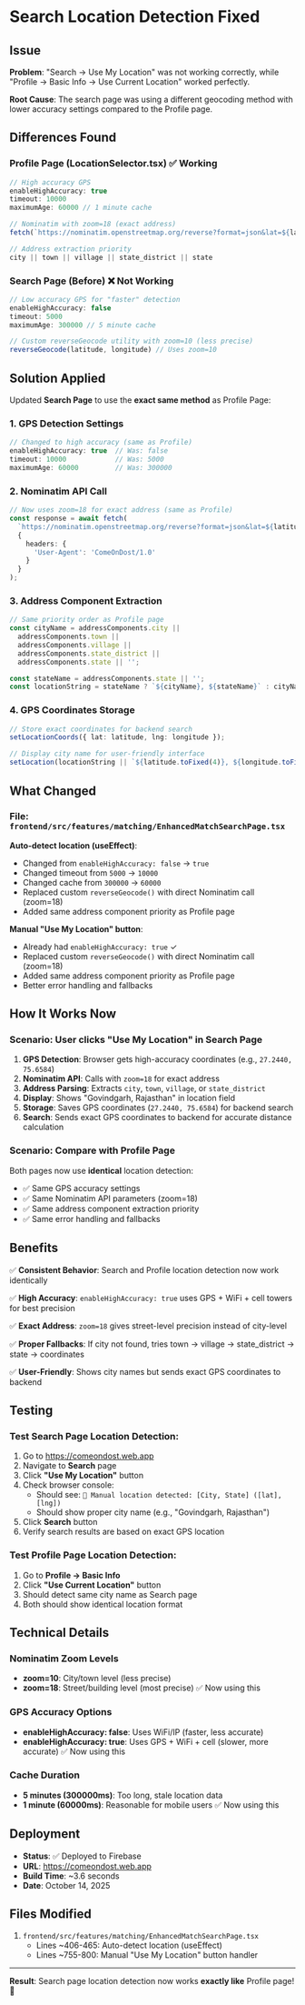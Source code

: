 # Search Location Detection Fixed

## Issue
**Problem**: "Search -> Use My Location" was not working correctly, while "Profile -> Basic Info -> Use Current Location" worked perfectly.

**Root Cause**: The search page was using a different geocoding method with lower accuracy settings compared to the Profile page.

## Differences Found

### Profile Page (LocationSelector.tsx) ✅ Working
```typescript
// High accuracy GPS
enableHighAccuracy: true
timeout: 10000
maximumAge: 60000 // 1 minute cache

// Nominatim with zoom=18 (exact address)
fetch(`https://nominatim.openstreetmap.org/reverse?format=json&lat=${lat}&lon=${lng}&zoom=18&addressdetails=1`)

// Address extraction priority
city || town || village || state_district || state
```

### Search Page (Before) ❌ Not Working
```typescript
// Low accuracy GPS for "faster" detection
enableHighAccuracy: false
timeout: 5000
maximumAge: 300000 // 5 minute cache

// Custom reverseGeocode utility with zoom=10 (less precise)
reverseGeocode(latitude, longitude) // Uses zoom=10
```

## Solution Applied

Updated **Search Page** to use the **exact same method** as Profile Page:

### 1. GPS Detection Settings
```typescript
// Changed to high accuracy (same as Profile)
enableHighAccuracy: true  // Was: false
timeout: 10000            // Was: 5000
maximumAge: 60000         // Was: 300000
```

### 2. Nominatim API Call
```typescript
// Now uses zoom=18 for exact address (same as Profile)
const response = await fetch(
  `https://nominatim.openstreetmap.org/reverse?format=json&lat=${latitude}&lon=${longitude}&zoom=18&addressdetails=1`,
  {
    headers: {
      'User-Agent': 'ComeOnDost/1.0'
    }
  }
);
```

### 3. Address Component Extraction
```typescript
// Same priority order as Profile page
const cityName = addressComponents.city || 
  addressComponents.town || 
  addressComponents.village || 
  addressComponents.state_district || 
  addressComponents.state || '';

const stateName = addressComponents.state || '';
const locationString = stateName ? `${cityName}, ${stateName}` : cityName;
```

### 4. GPS Coordinates Storage
```typescript
// Store exact coordinates for backend search
setLocationCoords({ lat: latitude, lng: longitude });

// Display city name for user-friendly interface
setLocation(locationString || `${latitude.toFixed(4)}, ${longitude.toFixed(4)}`);
```

## What Changed

### File: `frontend/src/features/matching/EnhancedMatchSearchPage.tsx`

**Auto-detect location (useEffect)**:
- Changed from `enableHighAccuracy: false` → `true`
- Changed timeout from `5000` → `10000`
- Changed cache from `300000` → `60000`
- Replaced custom `reverseGeocode()` with direct Nominatim call (zoom=18)
- Added same address component priority as Profile page

**Manual "Use My Location" button**:
- Already had `enableHighAccuracy: true` ✓
- Replaced custom `reverseGeocode()` with direct Nominatim call (zoom=18)
- Added same address component priority as Profile page
- Better error handling and fallbacks

## How It Works Now

### Scenario: User clicks "Use My Location" in Search Page

1. **GPS Detection**: Browser gets high-accuracy coordinates (e.g., `27.2440, 75.6584`)
2. **Nominatim API**: Calls with `zoom=18` for exact address
3. **Address Parsing**: Extracts `city`, `town`, `village`, or `state_district`
4. **Display**: Shows "Govindgarh, Rajasthan" in location field
5. **Storage**: Saves GPS coordinates (`27.2440, 75.6584`) for backend search
6. **Search**: Sends exact GPS coordinates to backend for accurate distance calculation

### Scenario: Compare with Profile Page

Both pages now use **identical** location detection:
- ✅ Same GPS accuracy settings
- ✅ Same Nominatim API parameters (zoom=18)
- ✅ Same address component extraction priority
- ✅ Same error handling and fallbacks

## Benefits

✅ **Consistent Behavior**: Search and Profile location detection now work identically

✅ **High Accuracy**: `enableHighAccuracy: true` uses GPS + WiFi + cell towers for best precision

✅ **Exact Address**: `zoom=18` gives street-level precision instead of city-level

✅ **Proper Fallbacks**: If city not found, tries town → village → state_district → state → coordinates

✅ **User-Friendly**: Shows city names but sends exact GPS coordinates to backend

## Testing

### Test Search Page Location Detection:
1. Go to https://comeondost.web.app
2. Navigate to **Search** page
3. Click **"Use My Location"** button
4. Check browser console:
   - Should see: `📍 Manual location detected: [City, State] ([lat], [lng])`
   - Should show proper city name (e.g., "Govindgarh, Rajasthan")
5. Click **Search** button
6. Verify search results are based on exact GPS location

### Test Profile Page Location Detection:
1. Go to **Profile → Basic Info**
2. Click **"Use Current Location"** button
3. Should detect same city name as Search page
4. Both should show identical location format

## Technical Details

### Nominatim Zoom Levels
- **zoom=10**: City/town level (less precise)
- **zoom=18**: Street/building level (most precise) ✅ Now using this

### GPS Accuracy Options
- **enableHighAccuracy: false**: Uses WiFi/IP (faster, less accurate)
- **enableHighAccuracy: true**: Uses GPS + WiFi + cell (slower, more accurate) ✅ Now using this

### Cache Duration
- **5 minutes (300000ms)**: Too long, stale location data
- **1 minute (60000ms)**: Reasonable for mobile users ✅ Now using this

## Deployment

- **Status**: ✅ Deployed to Firebase
- **URL**: https://comeondost.web.app
- **Build Time**: ~3.6 seconds
- **Date**: October 14, 2025

## Files Modified

1. `frontend/src/features/matching/EnhancedMatchSearchPage.tsx`
   - Lines ~406-465: Auto-detect location (useEffect)
   - Lines ~755-800: Manual "Use My Location" button handler

---

**Result**: Search page location detection now works **exactly like** Profile page! 🎯
